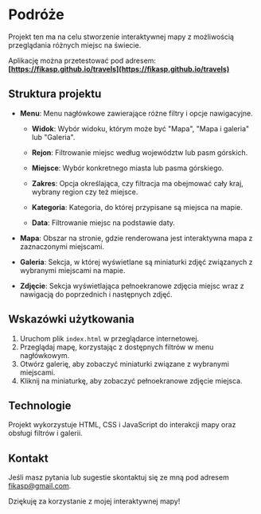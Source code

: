 # Podróże

Projekt ten ma na celu stworzenie interaktywnej mapy z możliwością przeglądania różnych miejsc na świecie. 

Aplikację można przetestować pod adresem: **[https://fikasp.github.io/travels](https://fikasp.github.io/travels)**

## Struktura projektu

- **Menu**: Menu nagłówkowe zawierające różne filtry i opcje nawigacyjne.

  - **Widok**: Wybór widoku, którym może być "Mapa", "Mapa i galeria" lub "Galeria".
  
  - **Rejon**: Filtrowanie miejsc według województw lub pasm górskich.
  
  - **Miejsce**: Wybór konkretnego miasta lub pasma górskiego.
  
  - **Zakres**: Opcja określająca, czy filtracja ma obejmować cały kraj, wybrany region czy też miejsce.
  
  - **Kategoria**: Kategoria, do której przypisane są miejsca na mapie.
  
  - **Data**: Filtrowanie miejsc na podstawie daty.

- **Mapa**: Obszar na stronie, gdzie renderowana jest interaktywna mapa z zaznaczonymi miejscami.

- **Galeria**: Sekcja, w której wyświetlane są miniaturki zdjęć związanych z wybranymi miejscami na mapie.

- **Zdjęcie**: Sekcja wyświetlająca pełnoekranowe zdjęcia miejsc wraz z nawigacją do poprzednich i następnych zdjęć.


## Wskazówki użytkowania

1. Uruchom plik `index.html` w przeglądarce internetowej.
2. Przeglądaj mapę, korzystając z dostępnych filtrów w menu nagłówkowym.
3. Otwórz galerię, aby zobaczyć miniaturki związane z wybranymi miejscami.
4. Kliknij na miniaturkę, aby zobaczyć pełnoekranowe zdjęcie miejsca.

## Technologie

Projekt wykorzystuje HTML, CSS i JavaScript do interakcji mapy oraz obsługi filtrów i galerii.

## Kontakt

Jeśli masz pytania lub sugestie skontaktuj się ze mną pod adresem [fikasp@gmail.com](mailto:fikasp@gmail.com).

Dziękuję za korzystanie z mojej interaktywnej mapy!
